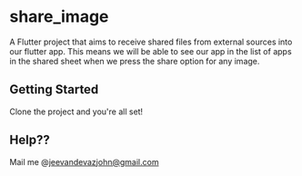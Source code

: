 # share_image

A Flutter project that aims to receive shared files from external sources into our flutter app. This means we will be able to see our app in the list of apps in the shared sheet when we press the share option for any image.

## Getting Started

Clone the project and you're all set!

## Help??

Mail me @jeevandevazjohn@gmail.com
